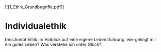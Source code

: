 ![[1_Ethik_Grundbegriffe.pdf]]

# Individualethik
beschreibt Ethik im Hinblick auf eine eigene Lebensführung: wie gelingt mir ein gutes Leben? Was verstehe ich unter Glück?

